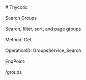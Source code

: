 <br>#     Thycotic</br>
<br>Search Groups</br>
<br>Search, filter, sort, and page groups</br>
<br>Method: Get</br>
<br>OperationID: GroupsService_Search</br>
<br>EndPoint:</br>
<br>/groups</br>
